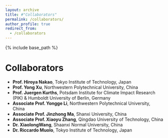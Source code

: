```yaml
---
layout: archive
title: #"Collaborators"
permalink: /collaborators/
author_profile: true
redirect_from:
  - /collaborators
---
```


{% include base_path %}

Collaborators
=====
* **Prof. Hiroya Nakao**, Tokyo Institute of Technology, Japan
* **Prof. Yong Xu**, Northwestern Polytechnical University, China
* **Prof. Juergen Kurths**, Potsdam Institute for Climate Impact Research (PIK) & Humboldt University of Berlin, Germany
* **Associate Prof. Yongge Li**, Northwestern Polytechnical University, China
* **Associate Prof. Jinzhong Ma**, Shanxi University, China
* **Associate Prof. Xiaoyu Zhang**, Qingdao University of Technology, China
* **Dr. XiaolongWang**, Shaanxi Normal University, China
* **Dr. Riccardo Muolo**, Tokyo Institute of Technology, Japan
